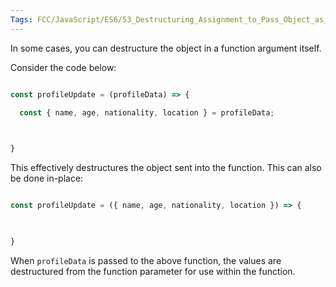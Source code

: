 ```yaml
---
Tags: FCC/JavaScript/ES6/53_Destructuring_Assignment_to_Pass_Object_as_Functions_Parameters
---
```

In some cases, you can destructure the object in a function argument itself.

Consider the code below:

```js

const profileUpdate = (profileData) => {

  const { name, age, nationality, location } = profileData;

  

}

```

This effectively destructures the object sent into the function. This can also be done in-place:

```js

const profileUpdate = ({ name, age, nationality, location }) => {

  

}

```

When `profileData` is passed to the above function, the values are destructured from the function parameter for use within the function.